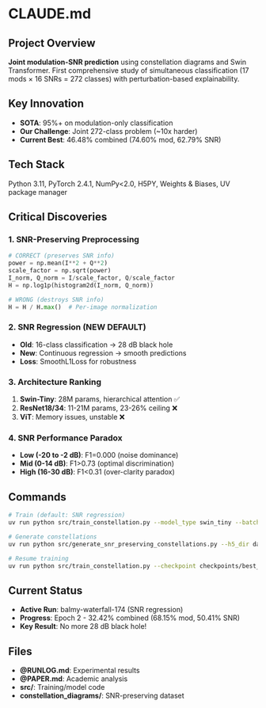 # CLAUDE.md

## Project Overview
**Joint modulation-SNR prediction** using constellation diagrams and Swin Transformer. First comprehensive study of simultaneous classification (17 mods × 16 SNRs = 272 classes) with perturbation-based explainability.

## Key Innovation
- **SOTA**: 95%+ on modulation-only classification
- **Our Challenge**: Joint 272-class problem (~10x harder)
- **Current Best**: 46.48% combined (74.60% mod, 62.79% SNR)

## Tech Stack
Python 3.11, PyTorch 2.4.1, NumPy<2.0, H5PY, Weights & Biases, UV package manager

## Critical Discoveries

### 1. SNR-Preserving Preprocessing
```python
# CORRECT (preserves SNR info)
power = np.mean(I**2 + Q**2)
scale_factor = np.sqrt(power)
I_norm, Q_norm = I/scale_factor, Q/scale_factor
H = np.log1p(histogram2d(I_norm, Q_norm))

# WRONG (destroys SNR info)
H = H / H.max()  # Per-image normalization
```

### 2. SNR Regression (NEW DEFAULT)
- **Old**: 16-class classification → 28 dB black hole
- **New**: Continuous regression → smooth predictions
- **Loss**: SmoothL1Loss for robustness

### 3. Architecture Ranking
1. **Swin-Tiny**: 28M params, hierarchical attention ✅
2. **ResNet18/34**: 11-21M params, 23-26% ceiling ❌
3. **ViT**: Memory issues, unstable ❌

### 4. SNR Performance Paradox
- **Low (-20 to -2 dB)**: F1=0.000 (noise dominance)
- **Mid (0-14 dB)**: F1>0.73 (optimal discrimination)
- **High (16-30 dB)**: F1<0.31 (over-clarity paradox)

## Commands
```bash
# Train (default: SNR regression)
uv run python src/train_constellation.py --model_type swin_tiny --batch_size 256 --epochs 100

# Generate constellations
uv run python src/generate_snr_preserving_constellations.py --h5_dir data/split_hdf5 --output_dir constellation_diagrams

# Resume training
uv run python src/train_constellation.py --checkpoint checkpoints/best_model_swin_tiny_epoch_X.pth
```

## Current Status
- **Active Run**: balmy-waterfall-174 (SNR regression)
- **Progress**: Epoch 2 - 32.42% combined (68.15% mod, 50.41% SNR)
- **Key Result**: No more 28 dB black hole!

## Files
- **@RUNLOG.md**: Experimental results
- **@PAPER.md**: Academic analysis
- **src/**: Training/model code
- **constellation_diagrams/**: SNR-preserving dataset